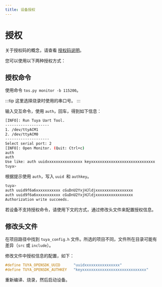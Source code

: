 ```yaml
---
title: 设备授权
---
```


# 授权

关于授权码的概念，请查看 [授权码说明](./unboxing.md#授权码)。

您可以使用以下两种授权方式：

## 授权命令

使用命令 `tos.py monitor -b 115200`。

:::tip
这里选择烧录时使用的串口号。
:::

输入交互命令，使用 `auth`，回车，得到如下信息：

```bash
[INFO]: Run Tuya Uart Tool.
--------------------
1. /dev/ttyACM1
2. /dev/ttyACM0
--------------------
Select serial port: 2
[INFO]: Open Monitor. (Quit: Ctrl+c)
auth
auth
Use like: auth uuidxxxxxxxxxxxxxxxx keyxxxxxxxxxxxxxxxxxxxxxxxxxxxxx
tuya>
```

根据提示使用 `auth`，写入 `uuid `和 `authkey`。

```bash
tuya>
auth uuid9f6a6xxxxxxxxxxx cGuDnU2YxjHJldjxxxxxxxxxxxxxxxxx
auth uuid9f6a6xxxxxxxxxxx cGuDnU2YxjHJldjxxxxxxxxxxxxxxxxx
Authorization write succeeds.
```

若设备不支持授权命令，请使用下文的方式，通过修改头文件来配置授权信息。

## 修改头文件

在项目路径中找到 `tuya_config.h` 文件。所选的项目不同，文件所在目录可能有差异（`src` 或 `include`）。

修改文件中授权信息的配置，如下：

```c++
#define TUYA_OPENSDK_UUID      "uuidxxxxxxxxxxxxxxxx"                    // Please change the correct uuid
#define TUYA_OPENSDK_AUTHKEY   "keyxxxxxxxxxxxxxxxxxxxxxxxxxxxxx"        // Please change the correct authkey
```

重新编译、烧录，然后启动设备。

